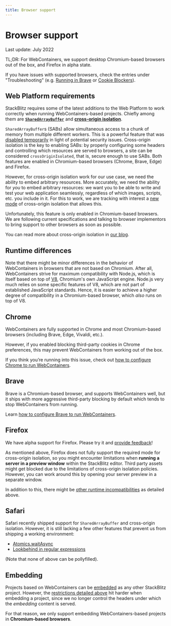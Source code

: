 ```yaml
---
title: Browser support
---
```


# Browser support

Last update: July 2022

TL;DR: For WebContainers, we support desktop Chromium-based browsers out of the box, and Firefox in alpha state.

If you have issues with supported browsers, check the entries under "Troubleshooting" (e.g. [Running in Brave](/docs/platform/brave-support) or [Cookie Blockers](/docs/platform/third-party-blocker)).

## Web Platform requirements

StackBlitz requires some of the latest additions to the Web Platform to work correctly when running WebContainers-based projects. Chiefly among them are **[`SharedArrayBuffer`](https://developer.mozilla.org/en-US/docs/Web/JavaScript/Reference/Global_Objects/SharedArrayBuffer)** and **[cross-origin isolation](https://developer.mozilla.org/en-US/docs/Web/API/crossOriginIsolated)**.

`SharedArrayBuffer`s (SABs) allow simultaneous access to a chunk of memory from multiple different workers. This is a powerful feature that was [disabled temporarily](https://developer.mozilla.org/en-US/docs/Web/JavaScript/Reference/Global_Objects/SharedArrayBuffer#security_requirements) in light of potential security issues. Cross-origin isolation is the key to enabling SABs: by properly configuring some headers and controlling which resources are served to browsers, a site can be considered `crossOriginIsolated`, that is, secure enough to use SABs. Both features are enabled in Chromium-based browsers (Chrome, Brave, Edge) and Firefox.

However, for cross-origin isolation work for our use case, we need the ability to embed arbitrary resources. More accurately, we need the ability for _you_ to embed arbitrary resources: we want you to be able to write and test your web application seamlessly, regardless of which images, scripts, etc. you include in it. For this to work, we are tracking with interest a [new mode](https://github.com/WICG/credentiallessness) of cross-origin isolation that allows this.

Unfortunately, this feature is only enabled in Chromium-based browsers. We are following current specifications and talking to browser implementors to bring support to other browsers as soon as possible.

You can read more about cross-origin isolation in [our blog](https://blog.stackblitz.com/posts/cross-browser-with-coop-coep/).

## Runtime differences

Note that there might be minor differences in the behavior of WebContainers in browsers that are not based on Chromium. After all, WebContainers strive for maximum compatibility with Node.js, which is itself based on top of [V8](https://v8.dev/), Chromium's own JavaScript engine. Node.js very much relies on some specific features of V8, which are not part of established JavaScript standards. Hence, it is easier to achieve a higher degree of compatibility in a Chromium-based browser, which _also_ runs on top of V8.

## Chrome

WebContainers are fully supported in Chrome and most Chromium-based browsers (including Brave, Edge, Vivaldi, etc.).

However, if you enabled blocking third-party cookies in Chrome preferences, this may prevent WebContainers from working out of the box.

If you think you’re running into this issue, check out [how to configure Chrome to run WebContainers](/docs/platform/third-party-blocker).

## Brave

Brave is a Chromium-based browser, and supports WebContainers well, but it ships with more aggressive third-party blocking by default which tends to stop WebContainers from running.

Learn [how to configure Brave to run WebContainers](/docs/platform/brave-support/).

## Firefox

We have alpha support for Firefox. Please try it and [provide feedback](https://github.com/stackblitz/webcontainer-core/issues/new/choose)!

As mentioned above, Firefox does not fully support the required mode for cross-origin isolation, so you might encounter limitations when **running a server in a preview window** within the StackBlitz editor. Third party assets might get blocked due to the limitations of cross-origin isolation policies. However, you can work around this by opening your server preview in a separate window.

In addition to this, there might be [other runtime incompatibilities](#runtime-differences) as detailed above.

## Safari

Safari recently shipped support for `SharedArrayBuffer` and cross-origin isolation. However, it is still lacking a few other features that prevent us from shipping a working environment:

- [Atomics.waitAsync](https://github.com/tc39/proposal-atomics-wait-async)
- [Lookbehind in regular expressions](https://developer.mozilla.org/en-US/docs/Web/JavaScript/Guide/Regular_Expressions/Assertions)

(Note that none of above can be pollyfilled).

## Embedding

Projects based on WebContainers can be [embedded](/docs/platform/embedding) as any other StackBlitz project. However, the [restrictions detailed above](#web-platform-requirements) hit harder when embedding a project, since we no longer control the headers under which the _embedding_ content is served.

For that reason, we only support embedding WebContainers-based projects in **Chromium-based browsers**.
